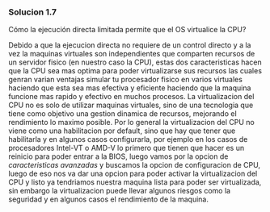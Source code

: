 ### Solucion 1.7

Cómo la ejecución directa limitada permite que el OS virtualice la CPU?

Debido a que la ejecucion directa no requiere de un control directo y a la vez la maquinas virtuales son independientes que comparten recursos de un servidor fisico (en nuestro caso la CPU), estas dos caracteristicas hacen que la CPU sea mas optima para poder virtualizarse sus recursos las cuales genran varian ventajas simular tu procesador fisico en varios virtuales haciendo que esta sea mas efectiva y eficiente haciendo que la maquina funcione mas rapido y efectivo en muchos procesos. La virtualizacion del CPU no es solo de utilizar maquinas virtuales, sino de una tecnologia que tiene como objetivo una gestion dinamica de recursos, mejorando el rendimiento lo maximo posible. Por lo general la virtualizacion del CPU no viene como una habilitacion por default, sino que hay que tener que habilitarla y en algunos casos configurarla, por ejemplo en los casos de procesadores Intel-VT o AMD-V lo primero que tienen que hacer es un reinicio para poder entrar a la BIOS, luego vamos por la opcion de *caracteristicas avanzadas* y buscamos la opcion de configuracion de CPU, luego de eso nos va dar una opcion para poder activar la virtualizacion del CPU y listo ya tendriamos nuestra maquina lista para poder ser virtualizada, sin embargo la virtualizacion puede llevar algunos riesgos como la seguridad y en algunos casos el rendimiento de la maquina. 	
